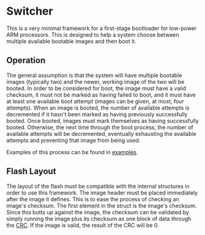 # Switcher #

This is a very minimal framework for a first-stage bootloader for low-power ARM
processors. This is designed to help a system choose between multiple available
bootable images and then boot it.

## Operation ##

The general assumption is that the system will have multiple bootable images
(typically two) and the newer, working image of the two will be booted. In
order to be considered for boot, the image must have a valid checksum, it must
not be marked as having failed to boot, and it must have at least one available
boot attempt (images can be given, at most, four attempts).  When an image is
booted, the number of available attempts is decremented if it hasn't been
marked as having previously successfully booted. Once booted, images must mark
themselves as having successfully booted. Otherwise, the next time through the
boot process, the number of available attempts will be decremented, eventually
exhausting the available attempts and preventing that image from being used.

Examples of this process can be found in [examples][examples].

[examples]: examples

## Flash Layout ##

The layout of the flash must be compatible with the internal structures in
order to use this framework. The image header must be placed immediately after
the image it defines. This is to ease the process of checking an image's
checksum. The first element in the struct is the image's checksum. Since this
butts up against the image, the checksum can be validated by simply running the
image plus its checksum as one block of data through the [CRC][crc]. If the
image is valid, the result of the CRC will be 0.

[crc]: https://en.wikipedia.org/wiki/Cyclic_redundancy_check
